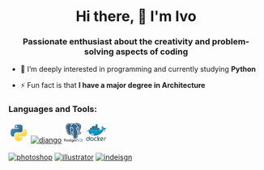 

<!--
### Hi there 👋
**idakiev/idakiev** is a ✨ _special_ ✨ repository because its `README.md` (this file) appears on your GitHub profile.

Here are some ideas to get you started:

- 🔭 I’m currently working on ...
- 🌱 I’m currently learning ...
- 👯 I’m looking to collaborate on ...
- 🤔 I’m looking for help with ...
- 💬 Ask me about ...
- 📫 How to reach me: ...
- 😄 Pronouns: ...
- ⚡ Fun fact: ...
-->


<h1 align="center">Hi there, 👋 I'm Ivo</h1>
<h3 align="center">Passionate enthusiast about the creativity and problem-solving aspects of coding</h3>

- 🌱 I’m deeply interested in programming and currently studying **Python**

- ⚡ Fun fact is that **I have a major degree in Architecture**

<!--
<h3 align="left">Connect with me:</h3>
<p align="left">
</p>
-->

<h3 align="left">Languages and Tools:</h3>
<p align="left">
  <a href="#"><img src="https://raw.githubusercontent.com/devicons/devicon/master/icons/python/python-original.svg" alt="python" width="40" height="40"/></a>
  <a href="#"><img src="https://cdn.worldvectorlogo.com/logos/django.svg" alt="django" width="40" height="40"/></a>
  <a href="#"><img src="https://raw.githubusercontent.com/devicons/devicon/master/icons/postgresql/postgresql-original-wordmark.svg" alt="postgresql" width="40" height="40"/></a>
  <a href="#"><img src="https://raw.githubusercontent.com/devicons/devicon/master/icons/docker/docker-original-wordmark.svg" alt="docker" width="40" height="40"/></a>
  <br><br>
  <a href="#"><img src="https://www.svgrepo.com/show/503155/adobe-ps.svg" alt="photoshop" width="40" height="40"/></a>
  <a href="#"><img src="https://www.svgrepo.com/show/503148/adobe-ai.svg" alt="illustrator" width="40" height="40"/></a>
  <a href="#"><img src="https://www.svgrepo.com/show/503146/adobe-id.svg" alt="indeisgn" width="40" height="40"/></a>
</p>
